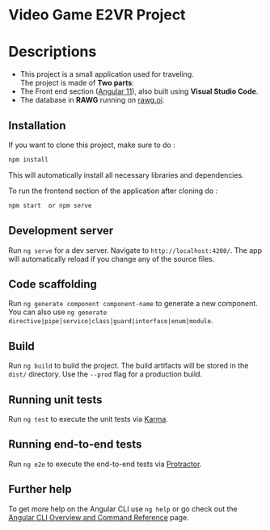 # Video Game E2VR Project

# Descriptions

- This project is a small application used for traveling.  
  The project is made of **Two parts**:
- The Front end section ([Angular 11](https://angular.io)), also built using **Visual Studio Code**.
- The database in **RAWG** running on [rawg.oi](https://rawg.io/apidocs).

## Installation

If you want to clone this project, make sure to do :

```bash
npm install
```

This will automatically install all necessary libraries and dependencies.

To run the frontend section of the application after cloning do :

```bash
npm start  or npm serve
```

## Development server

Run `ng serve` for a dev server. Navigate to `http://localhost:4200/`. The app will automatically reload if you change any of the source files.

## Code scaffolding

Run `ng generate component component-name` to generate a new component. You can also use `ng generate directive|pipe|service|class|guard|interface|enum|module`.

## Build

Run `ng build` to build the project. The build artifacts will be stored in the `dist/` directory. Use the `--prod` flag for a production build.

## Running unit tests

Run `ng test` to execute the unit tests via [Karma](https://karma-runner.github.io).

## Running end-to-end tests

Run `ng e2e` to execute the end-to-end tests via [Protractor](http://www.protractortest.org/).

## Further help

To get more help on the Angular CLI use `ng help` or go check out the [Angular CLI Overview and Command Reference](https://angular.io/cli) page.
